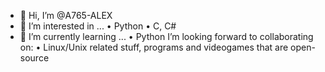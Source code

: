 - 👋 Hi, I’m @A765-ALEX
- 👀 I’m interested in ...
• Python
• C, C#
- 🌱 I’m currently learning ...
• Python
I’m looking forward to collaborating on:
• Linux/Unix related stuff, programs 
  and videogames that are open-source

<!---
A765-ALEX/A765-ALEX is a ✨ special ✨ repository because its `README.md` (this file) appears on your GitHub profile.
You can click the Preview link to take a look at your changes.
--->
